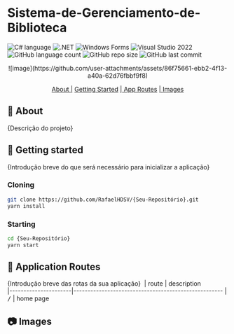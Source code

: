 # Sistema-de-Gerenciamento-de-Biblioteca

![C# language](https://img.shields.io/badge/C%23-239120?style=for-the-badge&logo=csharp&logoColor=white)
![.NET](https://img.shields.io/badge/.NET-512BD4?style=for-the-badge&logo=dotnet&logoColor=white)
![Windows Forms](https://img.shields.io/badge/Windows%20Forms-0078D4?style=for-the-badge&logo=windows&logoColor=white)
![Visual Studio 2022](https://img.shields.io/badge/Visual_Studio-5C2D91?style=for-the-badge&logo=visual%20studio&logoColor=white)
![GitHub language count](https://img.shields.io/github/languages/count/RafaelHDSV/Sistema-de-Gerenciamento-de-Biblioteca?style=for-the-badge)
![GitHub repo size](https://img.shields.io/github/repo-size/RafaelHDSV/Sistema-de-Gerenciamento-de-Biblioteca?style=for-the-badge)
![GitHub last commit](https://img.shields.io/github/last-commit/RafaelHDSV/Controle-de-Estoque-CSharp-IPOO?style=for-the-badge)

<p align="center">
    ![image](https://github.com/user-attachments/assets/86f75661-ebb2-4f13-a40a-62d76fbbf9f8)
</p>

<p align="center">
    <a href="#about">About |</a> 
    <a href="#started">Getting Started</a> 
    <a href="#routes">| App Routes</a> 
    <a href="#images">| Images</a> 
</p>

<h2 id="about">📌 About</h2>

{Descrição do projeto}

<h2 id="started">🚀 Getting started</h2>

{Introdução breve do que será necessário para inicializar a aplicação}

<h3>Cloning</h3>

```bash
git clone https://github.com/RafaelHDSV/{Seu-Repositório}.git
yarn install
```

<h3>Starting</h3>

```bash
cd {Seu-Repositório}
yarn start
```

<h2 id="routes">📍 Application Routes</h2>

{Introdução breve das rotas da sua aplicação}
​
| route | description  
|----------------------|-----------------------------------------------------
| <kbd>/</kbd> | home page

<!-- | <kbd>/movie</kbd> | page to get more detailed information about the selected film -->
<!-- | <kbd>/user</kbd> | page to select the user icon -->
<!-- | <kbd>/_error_</kbd> | page when the route does not exist or is not found -->

<!-- <hr/>

### route: <kbd>/</kbd>

<img src="./public/images/root.png"/>

<hr/>

### route: <kbd>/movie</kbd>

-    movie
     <img src="./public/images/movie.png"/>

-    tv
     <img src="./public/images/tv.png"/>

<hr/>

### route: <kbd>/user</kbd>

<img src="./public/images/user.png"/> -->

<h2 id="images">📷 Images</h2>

